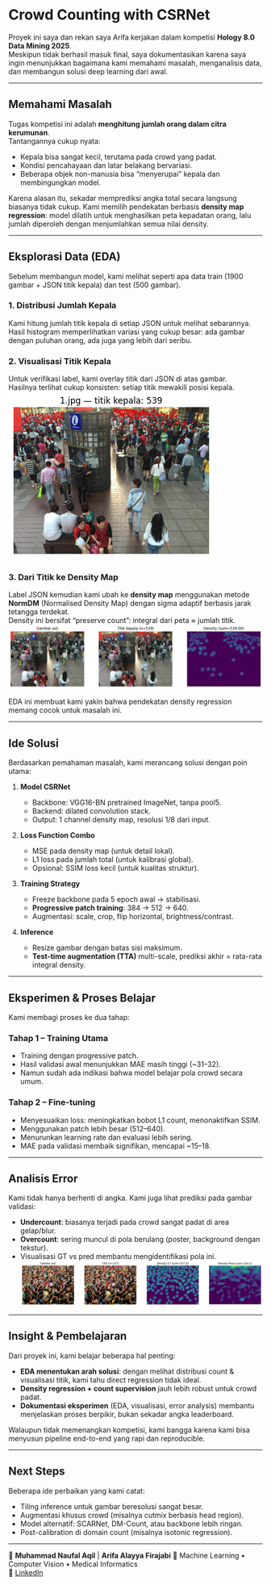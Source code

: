 # Crowd Counting with CSRNet 

Proyek ini saya dan rekan saya Arifa kerjakan dalam kompetisi **Hology 8.0 Data Mining 2025**.  
Meskipun tidak berhasil masuk final, saya dokumentasikan karena saya ingin menunjukkan bagaimana kami memahami masalah, menganalisis data, dan membangun solusi deep learning dari awal.  

---

## Memahami Masalah
Tugas kompetisi ini adalah **menghitung jumlah orang dalam citra kerumunan**.  
Tantangannya cukup nyata:
- Kepala bisa sangat kecil, terutama pada crowd yang padat.
- Kondisi pencahayaan dan latar belakang bervariasi.
- Beberapa objek non-manusia bisa “menyerupai” kepala dan membingungkan model.

Karena alasan itu, sekadar memprediksi angka total secara langsung biasanya tidak cukup. Kami memilih pendekatan berbasis **density map regression**: model dilatih untuk menghasilkan peta kepadatan orang, lalu jumlah diperoleh dengan menjumlahkan semua nilai density.

---

## Eksplorasi Data (EDA)

Sebelum membangun model, kami melihat seperti apa data train (1900 gambar + JSON titik kepala) dan test (500 gambar).

### 1. Distribusi Jumlah Kepala
Kami hitung jumlah titik kepala di setiap JSON untuk melihat sebarannya.  
Hasil histogram memperlihatkan variasi yang cukup besar: ada gambar dengan puluhan orang, ada juga yang lebih dari seribu.  


### 2. Visualisasi Titik Kepala
Untuk verifikasi label, kami overlay titik dari JSON di atas gambar.  
Hasilnya terlihat cukup konsisten: setiap titik mewakili posisi kepala.  
![Data dengan label](data-with-label.png)

### 3. Dari Titik ke Density Map
Label JSON kemudian kami ubah ke **density map** menggunakan metode **NormDM** (Normalised Density Map) dengan sigma adaptif berbasis jarak tetangga terdekat.  
Density ini bersifat “preserve count”: integral dari peta ≈ jumlah titik.  
![Density](density.png)

EDA ini membuat kami yakin bahwa pendekatan density regression memang cocok untuk masalah ini.

---

## Ide Solusi

Berdasarkan pemahaman masalah, kami merancang solusi dengan poin utama:

1. **Model CSRNet**  
   - Backbone: VGG16-BN pretrained ImageNet, tanpa pool5.  
   - Backend: dilated convolution stack.  
   - Output: 1 channel density map, resolusi 1/8 dari input.

2. **Loss Function Combo**  
   - MSE pada density map (untuk detail lokal).  
   - L1 loss pada jumlah total (untuk kalibrasi global).  
   - Opsional: SSIM loss kecil (untuk kualitas struktur).

3. **Training Strategy**  
   - Freeze backbone pada 5 epoch awal → stabilisasi.  
   - **Progressive patch training**: 384 → 512 → 640.  
   - Augmentasi: scale, crop, flip horizontal, brightness/contrast.

4. **Inference**  
   - Resize gambar dengan batas sisi maksimum.  
   - **Test-time augmentation (TTA)** multi-scale, prediksi akhir = rata-rata integral density.

---

## Eksperimen & Proses Belajar

Kami membagi proses ke dua tahap:

### Tahap 1 – Training Utama
- Training dengan progressive patch.  
- Hasil validasi awal menunjukkan MAE masih tinggi (~31–32).  
- Namun sudah ada indikasi bahwa model belajar pola crowd secara umum.  

### Tahap 2 – Fine-tuning
- Menyesuaikan loss: meningkatkan bobot L1 count, menonaktifkan SSIM.  
- Menggunakan patch lebih besar (512–640).  
- Menurunkan learning rate dan evaluasi lebih sering.  
- MAE pada validasi membaik signifikan, mencapai ~15–18.  


---

## Analisis Error

Kami tidak hanya berhenti di angka. Kami juga lihat prediksi pada gambar validasi:

- **Undercount**: biasanya terjadi pada crowd sangat padat di area gelap/blur.  
- **Overcount**: sering muncul di pola berulang (poster, background dengan tekstur).  
- Visualisasi GT vs pred membantu mengidentifikasi pola ini.  
![prediksi](predict.png)

---

## Insight & Pembelajaran

Dari proyek ini, kami belajar beberapa hal penting:
- **EDA menentukan arah solusi**: dengan melihat distribusi count & visualisasi titik, kami tahu direct regression tidak ideal.  
- **Density regression + count supervision** jauh lebih robust untuk crowd padat.  
- **Dokumentasi eksperimen** (EDA, visualisasi, error analysis) membantu menjelaskan proses berpikir, bukan sekadar angka leaderboard.  

Walaupun tidak memenangkan kompetisi, kami bangga karena kami bisa menyusun pipeline end-to-end yang rapi dan reproducible.

---

## Next Steps
Beberapa ide perbaikan yang kami catat:
- Tiling inference untuk gambar beresolusi sangat besar.  
- Augmentasi khusus crowd (misalnya cutmix berbasis head region).  
- Model alternatif: SCARNet, DM-Count, atau backbone lebih ringan.  
- Post-calibration di domain count (misalnya isotonic regression).  

---

👤 **Muhammad Naufal Aqil**  | **Arifa Alayya Firajabi**
📌 Machine Learning • Computer Vision • Medical Informatics  
🔗 [LinkedIn](https://www.linkedin.com/in/muhammad-naufal-aqil-b6114424a/)

